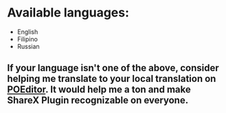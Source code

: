 # Available languages:
- English
- Filipino
- Russian

## If your language isn't one of the above, consider helping me translate to your local translation on [POEditor](https://poeditor.com/join/project/AtcjYEQNHW). It would help me a ton and make ShareX Plugin recognizable on everyone.